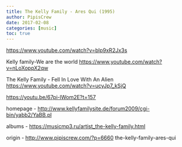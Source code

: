 ```yaml
---
title: The Kelly Family - Ares Qui (1995)
author: PipisCrew
date: 2017-02-08
categories: [music]
toc: true
---
```


https://www.youtube.com/watch?v=blp9xR2Jx3s

Kelly family-We are the world
https://www.youtube.com/watch?v=nLoXoppX2qw

The Kelly Family - Fell In Love With An Alien
https://www.youtube.com/watch?v=ucyJp7_kSjQ

https://youtu.be/67pi-lWom2E?t=157

homepage - http://www.kellyfamilysite.de/forum2009/cgi-bin/yabb2/YaBB.pl

albums - https://musicmp3.ru/artist_the-kelly-family.html

origin - http://www.pipiscrew.com/?p=6660 the-kelly-family-ares-qui